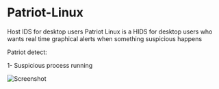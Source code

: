 # Patriot-Linux
Host IDS for desktop users 
Patriot Linux is a  HIDS for desktop users who wants real time graphical alerts when something suspicious happens

Patriot detect:

1- Suspicious process running

![Screenshot](https://github.com/YJesus/Patriot-Linux/blob/main/images/patriot3.png) 

